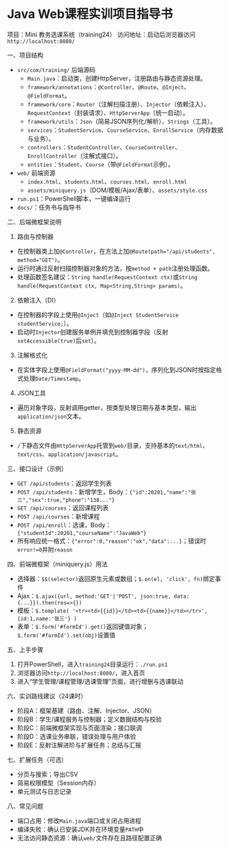 # Java Web课程实训项目指导书

项目：Mini 教务选课系统（training24）
访问地址：启动后浏览器访问`http://localhost:8080/`

一、项目结构
- `src/com/training/` 后端源码
  - `Main.java`：启动类，创建HttpServer，注册路由与静态资源处理。
  - `framework/annotations`：`@Controller`、`@Route`、`@Inject`、`@FieldFormat`。
  - `framework/core`：`Router`（注解扫描注册）、`Injector`（依赖注入）、`RequestContext`（封装请求）、`HttpServerApp`（统一启动）。
  - `framework/utils`：`Json`（简易JSON序列化/解析）、`Strings`（工具）。
  - `services`：`StudentService`、`CourseService`、`EnrollService`（内存数据与业务）。
  - `controllers`：`StudentController`、`CourseController`、`EnrollController`（注解式接口）。
  - `entities`：`Student`、`Course`（带`@FieldFormat`示例）。
- `web/` 前端资源
  - `index.html`、`students.html`、`courses.html`、`enroll.html`
  - `assets/miniquery.js`（DOM/模板/Ajax/表单）、`assets/style.css`
- `run.ps1`：PowerShell脚本，一键编译运行
- `docs/`：任务书与指导书

二、后端微框架说明
1) 路由与控制器
- 在控制器类上加`@Controller`，在方法上加`@Route(path="/api/students", method="GET")`。
- 运行时通过反射扫描控制器对象的方法，按`method + path`注册处理函数。
- 处理函数签名建议：`String handle(RequestContext ctx)`或`String handle(RequestContext ctx, Map<String,String> params)`。

2) 依赖注入（DI）
- 在控制器的字段上使用`@Inject`（如`@Inject StudentService studentService;`）。
- 启动时`Injector`创建服务单例并填充到控制器字段（反射`setAccessible(true)`后`set`）。

3) 注解格式化
- 在实体字段上使用`@FieldFormat("yyyy-MM-dd")`，序列化到JSON时按指定格式处理`Date/Timestamp`。

4) JSON工具
- 遍历对象字段，反射调用getter，按类型处理日期与基本类型，输出`application/json`文本。

5) 静态资源
- `/`下静态文件由`HttpServerApp`托管到`web/`目录，支持基本的`text/html`、`text/css`、`application/javascript`。

三、接口设计（示例）
- `GET /api/students`：返回学生列表
- `POST /api/students`：新增学生，Body：`{"id":20201,"name":"张三","sex":true,"phone":"138..."}`
- `GET /api/courses`：返回课程列表
- `POST /api/courses`：新增课程
- `POST /api/enroll`：选课，Body：`{"studentId":20201,"courseName":"JavaWeb"}`
- 所有响应统一格式：`{"error":0,"reason":"ok","data":...}`；错误时`error!=0`并附`reason`

四、前端微框架（miniquery.js）用法
- 选择器：`$$(selector)`返回原生元素或数组；`$.on(el, 'click', fn)`绑定事件
- Ajax：`$.ajax({url, method:'GET'|'POST', json:true, data:{...}}).then(res=>{})`
- 模板：`$.template(
  '<tr><td>{{id}}</td><td>{{name}}</td></tr>',
  {id:1,name:'张三'}
)`
- 表单：`$.form('#formId').get()`返回键值对象；`$.form('#formId').set(obj)`设置值

五、上手步骤
1) 打开PowerShell，进入`training24`目录运行：`./run.ps1`
2) 浏览器访问`http://localhost:8080/`，进入首页
3) 进入“学生管理/课程管理/选课管理”页面，进行增删与选课联动

六、实训路线建议（24课时）
- 阶段A：框架基建（路由、注解、Injector、JSON）
- 阶段B：学生/课程服务与控制器；定义数据结构与校验
- 阶段C：前端微框架实现与页面渲染；接口联调
- 阶段D：选课业务串联，错误处理与用户体验
- 阶段E：反射注解进阶与扩展任务；总结与汇报

七、扩展任务（可选）
- 分页与搜索；导出CSV
- 简易权限模型（Session内存）
- 单元测试与日志记录

八、常见问题
- 端口占用：修改`Main.java`端口或关闭占用进程
- 编译失败：确认已安装JDK并在环境变量`PATH`中
- 无法访问静态资源：确认`web/`文件存在且路径配置正确